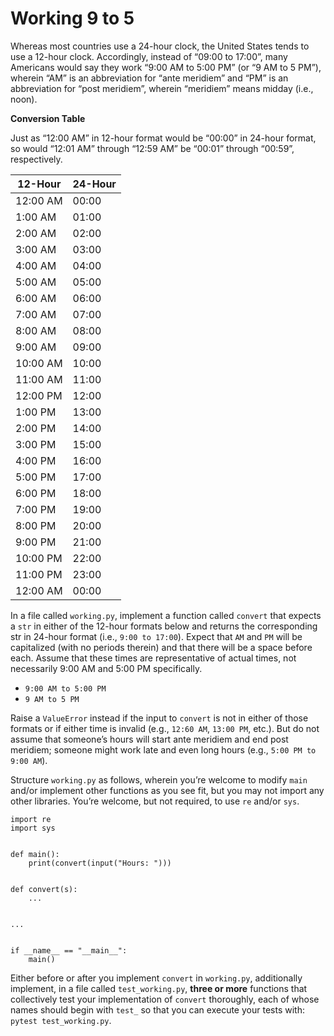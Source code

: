 # Working 9 to 5

Whereas most countries use a 24-hour clock, the United States tends to use a 12-hour clock. Accordingly, instead of “09:00 to 17:00”, many Americans would say they work “9:00 AM to 5:00 PM” (or “9 AM to 5 PM”), wherein “AM” is an abbreviation for “ante meridiem” and “PM” is an abbreviation for “post meridiem”, wherein “meridiem” means midday (i.e., noon).

**Conversion Table**

Just as “12:00 AM” in 12-hour format would be “00:00” in 24-hour format, so would “12:01 AM” through “12:59 AM” be “00:01” through “00:59”, respectively.


12-Hour|24-Hour
-------|-------
12:00 AM|00:00
1:00 AM|01:00
2:00 AM|02:00
3:00 AM|03:00
4:00 AM|04:00
5:00 AM|05:00
6:00 AM|06:00
7:00 AM|07:00
8:00 AM|08:00
9:00 AM|09:00
10:00 AM|10:00
11:00 AM|11:00
12:00 PM|12:00
1:00 PM|13:00
2:00 PM|14:00
3:00 PM|15:00
4:00 PM|16:00
5:00 PM|17:00
6:00 PM|18:00
7:00 PM	|19:00
8:00 PM|20:00
9:00 PM|21:00
10:00 PM|22:00
11:00 PM|23:00
12:00 AM|00:00

In a file called `working.py`, implement a function called `convert` that expects a `str` in either of the 12-hour formats below and returns the corresponding str in 24-hour format (i.e., `9:00 to 17:00`). Expect that `AM` and `PM` will be capitalized (with no periods therein) and that there will be a space before each. Assume that these times are representative of actual times, not necessarily 9:00 AM and 5:00 PM specifically.

- `9:00 AM to 5:00 PM`
- `9 AM to 5 PM`

Raise a `ValueError` instead if the input to `convert` is not in either of those formats or if either time is invalid (e.g., `12:60 AM`, `13:00 PM`, etc.). But do not assume that someone’s hours will start ante meridiem and end post meridiem; someone might work late and even long hours (e.g., `5:00 PM to 9:00 AM`).

Structure `working.py` as follows, wherein you’re welcome to modify `main` and/or implement other functions as you see fit, but you may not import any other libraries. You’re welcome, but not required, to use `re` and/or `sys`.

```
import re
import sys


def main():
    print(convert(input("Hours: ")))


def convert(s):
    ...


...


if __name__ == "__main__":
    main()
```

Either before or after you implement `convert` in `working.py`, additionally implement, in a file called `test_working.py`, **three or more** functions that collectively test your implementation of `convert` thoroughly, each of whose names should begin with `test_` so that you can execute your tests with: `pytest test_working.py`.

